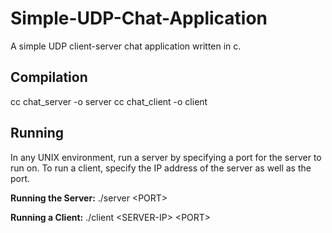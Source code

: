 # Simple-UDP-Chat-Application

A simple UDP client-server chat application written in c.

## Compilation

cc chat_server -o server
cc chat_client -o client

## Running

In any UNIX environment, run a server by specifying a port for the server to run on. To run a client, specify the IP address of the server as well as the port.

****Running the Server:****     ./server \<PORT\>


****Running a Client:****     ./client \<SERVER-IP\> \<PORT\>



